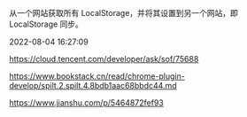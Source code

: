 从一个网站获取所有 LocalStorage，并将其设置到另一个网站，即 LocalStorage 同步。

2022-08-04 16:27:09

https://cloud.tencent.com/developer/ask/sof/75688

https://www.bookstack.cn/read/chrome-plugin-develop/spilt.2.spilt.4.8bdb1aac68bbdc44.md

https://www.jianshu.com/p/5464872fef93
